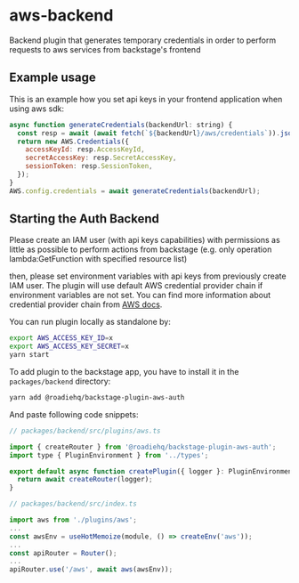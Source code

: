 # aws-backend

Backend plugin that generates temporary credentials in order to perform requests to aws services from backstage's frontend

## Example usage

This is an example how you set api keys in your frontend application when using aws sdk:

```js
async function generateCredentials(backendUrl: string) {
  const resp = await (await fetch(`${backendUrl}/aws/credentials`)).json();
  return new AWS.Credentials({
    accessKeyId: resp.AccessKeyId,
    secretAccessKey: resp.SecretAccessKey,
    sessionToken: resp.SessionToken,
  });
}
AWS.config.credentials = await generateCredentials(backendUrl);
```

## Starting the Auth Backend

Please create an IAM user (with api keys capabilities) with permissions as little as possible to perform actions from backstage (e.g. only operation lambda:GetFunction with specified resource list)

then, please set environment variables with api keys from previously create IAM user. The plugin will use default AWS credential provider chain if environment variables are not set. You can find more information about credential provider chain from [AWS docs](https://docs.aws.amazon.com/sdk-for-javascript/v2/developer-guide/setting-credentials-node.html). 

You can run plugin locally as standalone by:

```bash
export AWS_ACCESS_KEY_ID=x
export AWS_ACCESS_KEY_SECRET=x
yarn start
```

To add plugin to the backstage app, you have to install it in the `packages/backend` directory:

```bash
yarn add @roadiehq/backstage-plugin-aws-auth
```

And paste following code snippets:

```js
// packages/backend/src/plugins/aws.ts

import { createRouter } from '@roadiehq/backstage-plugin-aws-auth';
import type { PluginEnvironment } from '../types';

export default async function createPlugin({ logger }: PluginEnvironment) {
  return await createRouter(logger);
}
```

```js
// packages/backend/src/index.ts

import aws from './plugins/aws';
...
const awsEnv = useHotMemoize(module, () => createEnv('aws'));
...
const apiRouter = Router();
...
apiRouter.use('/aws', await aws(awsEnv));
```
